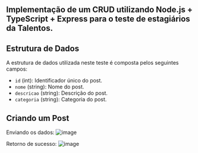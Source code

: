 <h2>Implementação de um CRUD utilizando Node.js + TypeScript + Express para o teste de estagiários da Talentos.</h2> 

## Estrutura de Dados
A estrutura de dados utilizada neste teste é composta pelos seguintes campos:

- `id` (int): Identificador único do post.
- `nome` (string): Nome do post.
- `descricao` (string): Descrição do post.
- `categoria` (string): Categoria do post.

## Criando um Post
Enviando os dados:
![image](https://github.com/joanacabralmartins/teste-dev-talentos/assets/72701310/5a4054ee-cd8d-4d3f-a93f-becfae6528a2)

Retorno de sucesso:
![image](https://github.com/joanacabralmartins/teste-dev-talentos/assets/72701310/680c9e13-d2c6-4124-bfb9-ac8d66250462)


